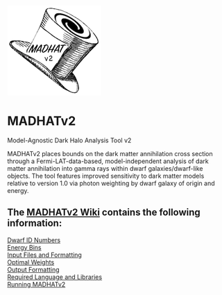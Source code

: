 ![MADHATv2 logo](https://github.com/MADHATdm/MADHATv2/blob/main/MADHATv2logo_smallest.png)
# MADHATv2
Model-Agnostic Dark Halo Analysis Tool v2

MADHATv2 places bounds on the dark matter annihilation cross section through a Fermi-LAT-data-based, model-independent analysis of dark matter annihilation into gamma rays within dwarf galaxies/dwarf-like objects. The tool features improved sensitivity to dark matter models relative to version 1.0 via photon weighting by dwarf galaxy of origin and energy.

## The [MADHATv2 Wiki](https://github.com/MADHATdm/MADHATv2/wiki) contains the following information:  
[Dwarf ID Numbers](https://github.com/MADHATdm/MADHATv2/wiki/Dwarf-ID-Numbers)  
[Energy Bins](https://github.com/MADHATdm/MADHATv2/wiki/Energy-Bins)  
[Input Files and Formatting](https://github.com/MADHATdm/MADHATv2/wiki/Input-Files-and-Formatting)  
[Optimal Weights](https://github.com/MADHATdm/MADHATv2/wiki/Optimal-Weights)  
[Output Formatting](https://github.com/MADHATdm/MADHATv2/wiki/Output-Formatting)  
[Required Language and Libraries](https://github.com/MADHATdm/MADHATv2/wiki/Required-Language-and-Libraries)  
[Running MADHATv2](https://github.com/MADHATdm/MADHATv2/wiki/Running-MADHATv2)
